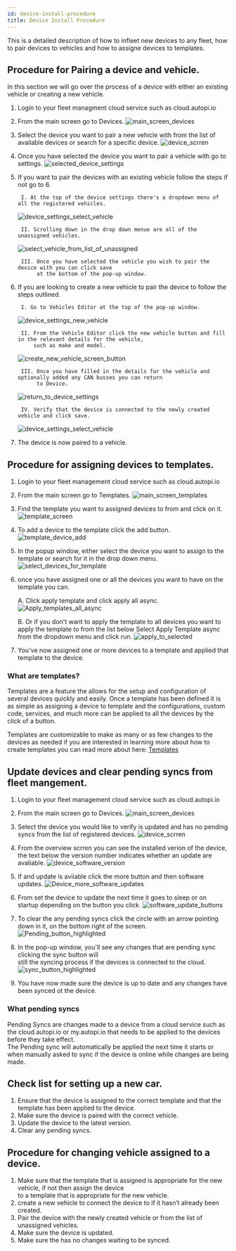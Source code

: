```yaml
---
id: device-install-procedure
title: Device Install Procedure 
---
```


This is a detailed description of how to infleet new devices to any fleet, how to pair devices to vehicles and how to assigne devices to templates. 

## Procedure for Pairing a device and vehicle. 
In this section we will go over the process of a device with either an existing vehicle or creating a new vehicle. 

1. Login to your fleet managment cloud service such as cloud.autopi.io

2. From the main screen go to Devices. 
![main_screen_devices](/img/cloud/fleet/device_install_procedure/main_screen_devices.jpg)

3. Select the device you want to pair a new vehicle with from the list of available devices or search for a specific device.
![device_scrren](/img/cloud/fleet/device_install_procedure/device_screen.jpg)

4. Once you have selected the device you want to pair a vehicle with go to settings. 
![selected_device_settings](/img/cloud/fleet/device_install_procedure/selected_device_settings.jpg)

5. If you want to pair the devices with an existing vehicle follow the steps if not go to 6.   

        I. At the top of the device settings there's a dropdown menu of all the registered vehicles.
    ![device_settings_select_vehicle](/img/cloud/fleet/device_install_procedure/device_settings_select_vehicle.png)

        II. Scrolling down in the drop down menue are all of the unassigned vehicles.
    ![select_vehicle_from_list_of_unassigned](/img/cloud/fleet/device_install_procedure/select_vehicle_from_list_of_unassigned.png) 

        III. Once you have selected the vehicle you wish to pair the device with you can click save    
             at the bottom of the pop-up window.

6. If you are looking to create a new vehicle to pair the device to follow the steps outlined.       
  
    
        I. Go to Vehicles Editor at the top of the pop-up window.
    ![device_settings_new_vehicle](/img/cloud/fleet/device_install_procedure/device_settings_new_vehicle.png)

        II. From the Vehicle Editor click the new vehicle button and fill in the relevant details for the vehicle,   
            such as make and model.   
    ![create_new_vehicle_screen_button](/img/cloud/fleet/device_install_procedure/create_new_vehicle_screen_button.png)

        III. Once you have filled in the details for the vehicle and optionally added any CAN busses you can return   
             to Device.   
    ![return_to_device_settings](/img/cloud/fleet/device_install_procedure/return_to_device_settings.png)

        IV. Verify that the device is connected to the newly created vehicle and click save. 
    ![device_settings_select_vehicle](/img/cloud/fleet/device_install_procedure/device_settings_select_vehicle.png)
7. The device is now paired to a vehicle.

## Procedure for assigning devices to templates. 

1. Login to your fleet management cloud service such as cloud.autopi.io

2. From the main screen go to Templates. 
![main_screen_templates](/img/cloud/fleet/device_install_procedure/main_screen_templates.png)

3. Find the template you want to assigned devices to from and click on it. 
![template_screen](/img/cloud/fleet/device_install_procedure/template_screen.png)

4. To add a device to the template click the add button.
![template_device_add](/img/cloud/fleet/device_install_procedure/template_device_add.png)

5. In the popup window, either select the device you want to assign to the template or search for it in the drop down menu.
![select_devices_for_template](/img/cloud/fleet/device_install_procedure/select_devices_for_template.png)

6. once you have assigned one or all the devices you want to have on the template you can.
    
    A. Click apply template and click apply all async.
    ![Apply_templates_all_async](/img/cloud/fleet/device_install_procedure/Apply_templates_all_async.png) 

    B. Or if you don't want to apply the template to all devices you want to apply the template to from the list below Select Apply Template async from the dropdown menu and click run.
    ![apply_to_selected](/img/cloud/fleet/device_install_procedure/apply_to_selected.png)

7. You've now assigned one or more devices to a template and applied that template to the device.

### What are templates?
Templates are a feature the allows for the setup and configuration of several devices quickly and easily. 
Once a template has been defined it is as simple as assigning a device to template and the configurations, custom code,
services, and much more can be applied to all the devices by the click of a button.   

Templates are customizable to make as many or as few changes to the devices as needed if you are interested in learning more about how to create templates you can read more about here: [Templates](/cloud/fleet/templates.md)


## Update devices and clear pending syncs from fleet mangement.

1. Login to your fleet management cloud service such as cloud.autopi.io

2. From the main screen go to Devices. 
![main_screen_devices](/img/cloud/fleet/device_install_procedure/main_screen_devices.jpg)

3. Select the device you would like to verify is updated and has no pending syncs from the list of registered devices. 
![device_scrren](/img/cloud/fleet/device_install_procedure/device_screen.jpg)

4. From the overview scrren you can see the installed verion of the device, the text below the version number indicates whether an update are avaliable. 
![device_software_version](/img/cloud/fleet/device_install_procedure/device_software_version.png) 

5. If and update is aviiable click the more button and then software updates.
![Device_more_software_updates](/img/cloud/fleet/device_install_procedure/Device_more_software_updates.png)

6. From set the device to update the next time it goes to sleep or on startup depending on the button you click.
![software_update_buttons](/img/cloud/fleet/device_install_procedure/software_update_buttons.png) 

7. To clear the any pending syncs click the circle with an arrow pointing down in it, on the bottom right of the screen.
![Pending_button_highlighted](/img/cloud/fleet/device_install_procedure/Pending_button_highlighted.png)

8. In the pop-up window, you'll see any changes that are pending sync clicking the sync button will   
still the syncing process if the devices is connected to the cloud.
![sync_button_highlighted](/img/cloud/fleet/device_install_procedure/sync_button_highlighted.png)

9. You have now made sure the device is up to date and any changes have been synced ot the device. 

### What pending syncs 
Pending Syncs are changes made to a device from a cloud service such as the cloud.autopi.io or my.autopi.io that 
   needs to be applied to the devices before they take effect.   
The Pending sync will automatically be applied the next time it starts or when manually asked to sync
   if the device is online while changes are being made. 


## Check list for setting up a new car.
1.	Ensure that the device is assigned to the correct template and that the template has been applied to the device. 
2.	Make sure the device is paired with the correct vehicle.
3.	Update the device to the latest version. 
4.	Clear any pending syncs. 

## Procedure for changing vehicle assigned to a device.
1.	Make sure that the template that is assigned is appropriate for the new vehicle, if not then assign the device   
    to a template that is appropriate for the new vehicle.
2.	create a new vehicle to connect the device to if it hasn’t already been created.
3.	Pair the device with the newly created vehicle or from the list of unassigned vehicles.  
4.	Make sure the device is updated.
5.	Make sure the has no changes waiting to be synced. 
